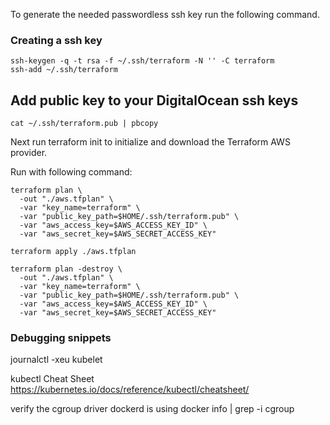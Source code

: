 To generate the needed passwordless ssh key run the following command.

### Creating a ssh key
    ssh-keygen -q -t rsa -f ~/.ssh/terraform -N '' -C terraform
    ssh-add ~/.ssh/terraform


## Add public key to your DigitalOcean ssh keys
    cat ~/.ssh/terraform.pub | pbcopy


Next run terraform init to initialize and download the Terraform AWS provider.

Run with following command:

    terraform plan \
      -out "./aws.tfplan" \
      -var "key_name=terraform" \
      -var "public_key_path=$HOME/.ssh/terraform.pub" \
      -var "aws_access_key=$AWS_ACCESS_KEY_ID" \
      -var "aws_secret_key=$AWS_SECRET_ACCESS_KEY"

    terraform apply ./aws.tfplan

    terraform plan -destroy \
      -out "./aws.tfplan" \
      -var "key_name=terraform" \
      -var "public_key_path=$HOME/.ssh/terraform.pub" \
      -var "aws_access_key=$AWS_ACCESS_KEY_ID" \
      -var "aws_secret_key=$AWS_SECRET_ACCESS_KEY"


### Debugging snippets

journalctl -xeu kubelet

kubectl Cheat Sheet
https://kubernetes.io/docs/reference/kubectl/cheatsheet/

verify the cgroup driver dockerd is using
docker info | grep -i cgroup
